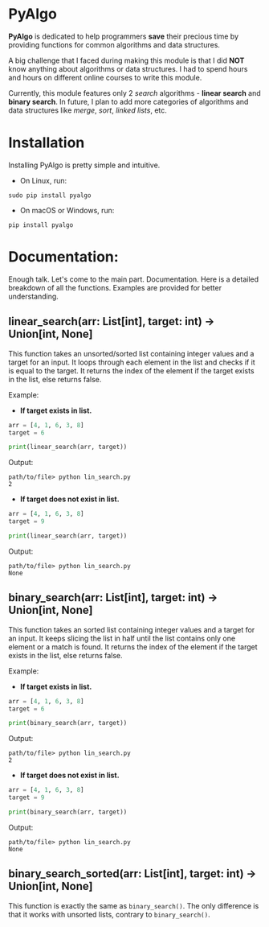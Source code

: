 # PyAlgo
**PyAlgo** is dedicated to help programmers **save** their precious time by providing functions for common algorithms and data structures.

A big challenge that I faced during making this module is that I did **NOT** know anything about algorithms or data structures. I had to spend hours and hours on different online courses to write this module. 

Currently, this module features only 2 *search* algorithms - **linear search** and **binary search**. In future, I plan to add more categories of algorithms and data structures like *merge*, *sort*, *linked lists*, etc. 

# Installation
Installing PyAlgo is pretty simple and intuitive.

- On Linux, run:
```terminal
sudo pip install pyalgo
```

- On macOS or Windows, run:
```terminal
pip install pyalgo
```

# Documentation:
Enough talk. Let's come to the main part. Documentation. Here is a detailed breakdown of all the functions. Examples are provided for better understanding.

## linear_search(arr: List[int], target: int) -> Union[int, None]
This function takes an unsorted/sorted list containing integer values and a target for an input. It loops through each element in the list and checks if it is equal to the target. It returns the index of the element if the target exists in the list, else returns false. 

Example:
* **If target exists in list.**
```python
arr = [4, 1, 6, 3, 8]
target = 6

print(linear_search(arr, target))
```
Output:
```terminal
path/to/file> python lin_search.py
2
```

* **If target does not exist in list.**
```python
arr = [4, 1, 6, 3, 8]
target = 9

print(linear_search(arr, target))
```
Output:
```terminal
path/to/file> python lin_search.py
None
```

## binary_search(arr: List[int], target: int) -> Union[int, None]
This function takes an sorted list containing integer values and a target for an input. It keeps slicing the list in half until the list contains only one element or a match is found. It returns the index of the element if the target exists in the list, else returns false. 

Example:
* **If target exists in list.**
```python
arr = [4, 1, 6, 3, 8]
target = 6

print(binary_search(arr, target))
```
Output:
```terminal
path/to/file> python lin_search.py
2
```

* **If target does not exist in list.**
```python
arr = [4, 1, 6, 3, 8]
target = 9

print(binary_search(arr, target))
```
Output:
```terminal
path/to/file> python lin_search.py
None
```

## binary_search_sorted(arr: List[int], target: int) -> Union[int, None]
This function is exactly the same as `binary_search()`. The only difference is that it works with unsorted lists, contrary to `binary_search()`.
